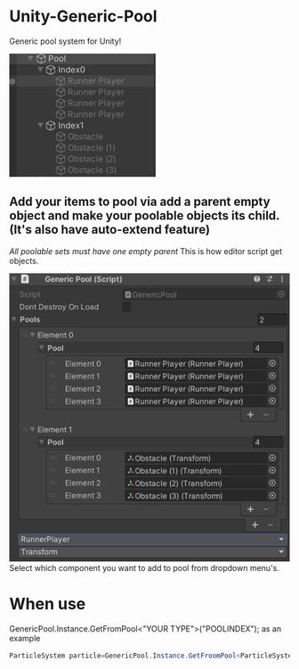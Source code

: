 # Unity-Generic-Pool
Generic pool system for Unity!

![On Hierarchy](https://github.com/taycpu/Unity-Generic-Pool/blob/main/PoolHierarchy.png)

## Add your items to pool via add a parent empty object and make your poolable objects its child.(It's also have auto-extend feature)
*All poolable sets must have one empty parent* This is how editor script get objects.




![On Inspector](https://github.com/taycpu/Unity-Generic-Pool/blob/main/poolInspector.png)
Select which component you want to add to pool from dropdown menu's.

# When use

GenericPool.Instance.GetFromPool<"YOUR TYPE">("POOLINDEX");
as an example
```cs
ParticleSystem particle=GenericPool.Instance.GetFroomPool<ParticleSystem>(0);
```

